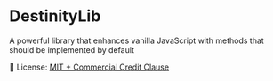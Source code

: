 # DestinityLib
A powerful library that enhances vanilla JavaScript with methods that should be implemented by default 

📄 License: [MIT + Commercial Credit Clause](./LICENSE)
